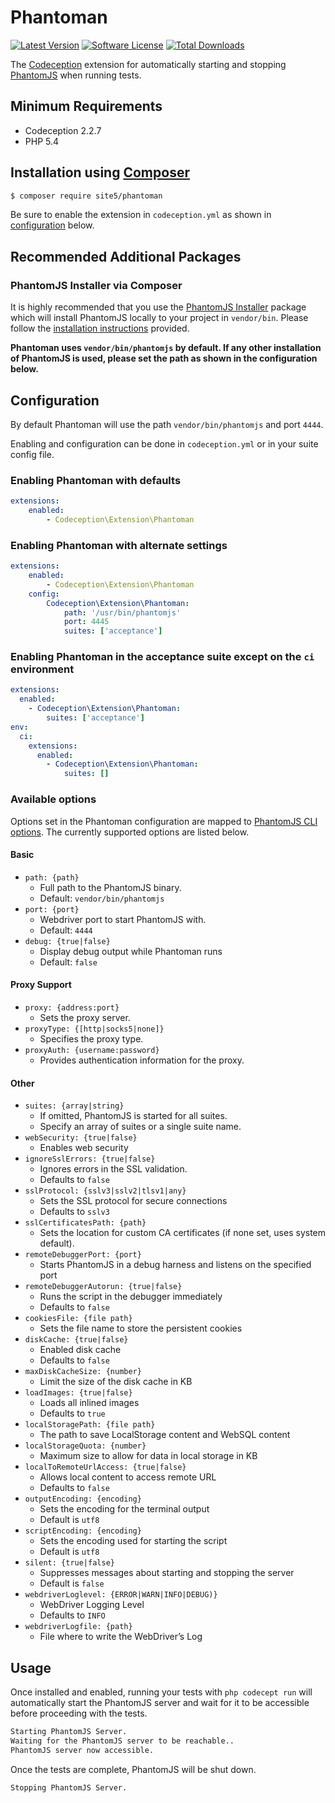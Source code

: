 # Phantoman

[![Latest Version](https://img.shields.io/packagist/v/site5/phantoman.svg?style=flat-square)](https://packagist.org/packages/site5/phantoman)
[![Software License](https://img.shields.io/badge/license-MIT-brightgreen.svg?style=flat-square)](LICENSE)
[![Total Downloads](https://img.shields.io/packagist/dt/site5/phantoman.svg?style=flat-square)](https://packagist.org/packages/site5/phantoman)


The [Codeception](http://codeception.com/) extension for automatically starting
and stopping [PhantomJS](http://phantomjs.org/) when running tests.

## Minimum Requirements

- Codeception 2.2.7
- PHP 5.4

## Installation using [Composer](https://getcomposer.org)

```bash
$ composer require site5/phantoman
```

Be sure to enable the extension in `codeception.yml` as shown in
[configuration](#configuration) below.

## Recommended Additional Packages

### PhantomJS Installer via Composer

It is highly recommended that you use the [PhantomJS
Installer](https://github.com/jakoch/phantomjs-installer) package which will
install PhantomJS locally to your project in `vendor/bin`. Please follow the
[installation
instructions](https://github.com/jakoch/phantomjs-installer#installation)
provided.

**Phantoman uses `vendor/bin/phantomjs` by default. If any other installation of
PhantomJS is used, please set the path as shown in the configuration below.**

## Configuration

By default Phantoman will use the path `vendor/bin/phantomjs` and port `4444`.

Enabling and configuration can be done in `codeception.yml` or in your suite config file.

### Enabling Phantoman with defaults

```yaml
extensions:
    enabled:
        - Codeception\Extension\Phantoman
```

### Enabling Phantoman with alternate settings

```yaml
extensions:
    enabled:
        - Codeception\Extension\Phantoman
    config:
        Codeception\Extension\Phantoman:
            path: '/usr/bin/phantomjs'
            port: 4445
            suites: ['acceptance']
```

### Enabling Phantoman in the acceptance suite except on the `ci` environment
```yaml
extensions:
  enabled:
    - Codeception\Extension\Phantoman:
        suites: ['acceptance']
env:
  ci:
    extensions:
      enabled:
        - Codeception\Extension\Phantoman:
            suites: []
```

### Available options

Options set in the Phantoman configuration are mapped to [PhantomJS CLI
options](http://phantomjs.org/api/command-line.html). The currently supported
options are listed below.

#### Basic

- `path: {path}`
    - Full path to the PhantomJS binary.
    - Default: `vendor/bin/phantomjs`
- `port: {port}`
    - Webdriver port to start PhantomJS with.
    - Default: `4444`
- `debug: {true|false}`
    - Display debug output while Phantoman runs
    - Default: `false`

#### Proxy Support

- `proxy: {address:port}`
    - Sets the proxy server.
- `proxyType: {[http|socks5|none]}`
    - Specifies the proxy type.
- `proxyAuth: {username:password}`
    - Provides authentication information for the proxy.

#### Other

- `suites: {array|string}`
    - If omitted, PhantomJS is started for all suites.
    - Specify an array of suites or a single suite name.
- `webSecurity: {true|false}`
    - Enables web security
- `ignoreSslErrors: {true|false}`
    - Ignores errors in the SSL validation.
    - Defaults to `false`
- `sslProtocol: {sslv3|sslv2|tlsv1|any}`
    - Sets the SSL protocol for secure connections
    - Defaults to `sslv3`
- `sslCertificatesPath: {path}`
    - Sets the location for custom CA certificates (if none set, uses system
      default).
- `remoteDebuggerPort: {port}`
    - Starts PhantomJS in a debug harness and listens on the specified port
- `remoteDebuggerAutorun: {true|false}`
    - Runs the script in the debugger immediately
    - Defaults to `false`
- `cookiesFile: {file path}`
    - Sets the file name to store the persistent cookies
- `diskCache: {true|false}`
    - Enabled disk cache
    - Defaults to `false`
- `maxDiskCacheSize: {number}`
    - Limit the size of the disk cache in KB
- `loadImages: {true|false}`
    - Loads all inlined images
    - Defaults to `true`
- `localStoragePath: {file path}`
    - The path to save LocalStorage content and WebSQL content
- `localStorageQuota: {number}`
    - Maximum size to allow for data in local storage in KB
- `localToRemoteUrlAccess: {true|false}`
    - Allows local content to access remote URL
    - Defaults to `false`
- `outputEncoding: {encoding}`
    - Sets the encoding for the terminal output
    - Default is `utf8`
- `scriptEncoding: {encoding}`
    - Sets the encoding used for starting the script
    - Default is `utf8`
- `silent: {true|false}`
    - Suppresses messages about starting and stopping the server
    - Default is `false`
- `webdriverLoglevel: {ERROR|WARN|INFO|DEBUG)}`
    - WebDriver Logging Level
    - Defaults to `INFO`
- `webdriverLogfile: {path}`
    - File where to write the WebDriver’s Log

## Usage

Once installed and enabled, running your tests with `php codecept run` will
automatically start the PhantomJS server and wait for it to be accessible before
proceeding with the tests.

```bash
Starting PhantomJS Server.
Waiting for the PhantomJS server to be reachable..
PhantomJS server now accessible.
```

Once the tests are complete, PhantomJS will be shut down.

```bash
Stopping PhantomJS Server.
```
